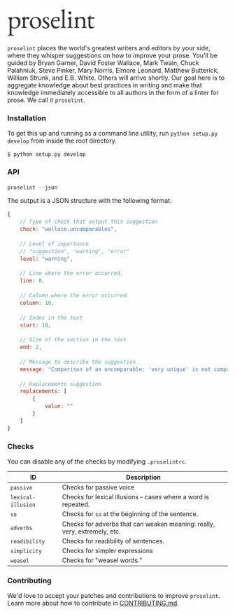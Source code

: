 <img src="logo.png" alt="proselint logo" width="200">

`proselint` places the world's greatest writers and editors by your side, where they whisper suggestions on how to improve your prose. You'll be guided by Bryan Garner, David Foster Wallace, Mark Twain, Chuck Palahniuk, Steve Pinker, Mary Norris, Elmore Leonard, Matthew Butterick, William Strunk, and E.B. White. Others will arrive shortly. Our goal here is to aggregate knowledge about best practices in writing and make that knowledge immediately accessible to all authors in the form of a linter for prose. We call it `proselint`.
### Installation

To get this up and running as a command line utility, run `python setup.py develop` from inside the root directory.

```
$ python setup.py develop
```

### API

```js
proselint --json
```

The output is a JSON structure with the following format:

```js
{
    // Type of check that output this suggestion
    check: "wallace.uncomparables",

    // Level of importance
    // "suggestion", "warning", "error"
    level: "warning",

    // Line where the error occurred.
    line: 0,

    // Column where the error occurred.
    column: 10,

    // Index in the text
    start: 10,

    // Size of the section in the text
    end: 2,

    // Message to describe the suggestion
    message: "Comparison of an uncomparable: 'very unique' is not comparable.",

    // Replacements suggestion
    replacements: [
        {
            value: ""
        }
    ]
}
```

### Checks

You can disable any of the checks by modifying `.proselintrc`.

| ID    | Description     |
| ----- | --------------- |
| `passive` | Checks for passive voice |
| `lexical-illusion` | Checks for lexical illusions – cases where a word is repeated. |
| `so` | Checks for `so` at the beginning of the sentence. |
| `adverbs` | Checks for adverbs that can weaken meaning: really, very, extremely, etc. |
| `readibility` | Checks for readibility of sentences. |
| `simplicity` | Checks for simpler expressions |
| `weasel` | Checks for "weasel words." |

### Contributing

We'd love to accept your patches and contributions to improve `proselint`. Learn more about how to contribute in [CONTRIBUTING.md](./CONTRIBUTING.md).
